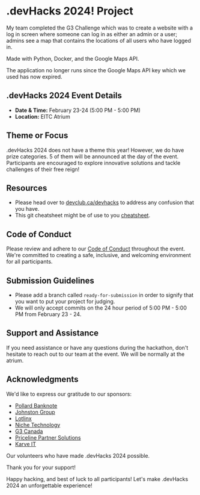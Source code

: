 # .devHacks 2024! Project

My team completed the G3 Challenge which was to create a website with a log in screen where someone can log in as either an admin or a user; admins see a map that contains the locations of all users who have logged in.

Made with Python, Docker, and the Google Maps API.

The application no longer runs since the Google Maps API key which we used has now expired.

## .devHacks 2024 Event Details

- **Date & Time:** February 23-24 (5:00 PM - 5:00 PM)
- **Location:** EITC Atrium

## Theme or Focus

.devHacks 2024 does not have a theme this year! However, we do have prize categories. 5 of them will be announced at the day of the event. Participants are encouraged to explore innovative solutions and tackle challenges of their free reign!

## Resources

- Please head over to [devclub.ca/devhacks](https://devclub.ca/devhacks) to address any confusion that you have.
- This git cheatsheet might be of use to you [cheatsheet](https://education.github.com/git-cheat-sheet-education.pdf).

## Code of Conduct

Please review and adhere to our [Code of Conduct](https://devclub.ca/devhacks-code-of-conduct) throughout the event. We're committed to creating a safe, inclusive, and welcoming environment for all participants.

## Submission Guidelines

- Please add a branch called `ready-for-submission` in order to signify that you want to put your project for judging.
- We will only accept commits on the 24 hour period of 5:00 PM - 5:00 PM from February 23 - 24.

## Support and Assistance

If you need assistance or have any questions during the hackathon, don't hesitate to reach out to our team at the event. We will be normally at the atrium.

## Acknowledgments

We'd like to express our gratitude to our sponsors:

- [Pollard Banknote](https://www.pollardbanknote.com/)
- [Johnston Group](https://johnstongroup.ca/)
- [Lotlinx](https://www.lotlinx.ca/)
- [Niche Technology](https://nicherms.com/)
- [G3 Canada](https://www.g3.ca/)
- [Priceline Partner Solutions](https://pricelinepartnersolutions.com/)
- [Karve IT](https://karve.it/)

Our volunteers who have made .devHacks 2024 possible.

Thank you for your support!

Happy hacking, and best of luck to all participants! Let's make .devHacks 2024 an unforgettable experience!
